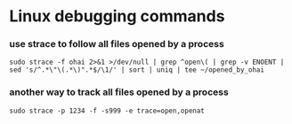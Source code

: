 # Linux debugging commands

### use strace to follow all files opened by a process

```shell
sudo strace -f ohai 2>&1 >/dev/null | grep ^open\( | grep -v ENOENT | sed 's/^.*\"\(.*\)".*$/\1/' | sort | uniq | tee ~/opened_by_ohai
```

### another way to track all files opened by a process

```shell
sudo strace -p 1234 -f -s999 -e trace=open,openat
```
